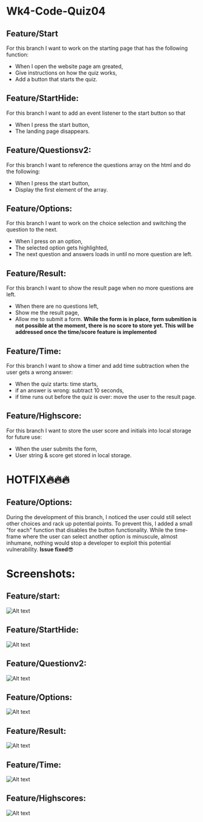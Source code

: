# Wk4-Code-Quiz04
## Feature/Start
For this branch I want to work on the starting page that has the following function:
- When I open the website page am greated,
- Give instructions on how the quiz works,
- Add a button that starts the quiz.

## Feature/StartHide:
For this branch I want to add an event listener to the start button so that
- When I press the start button,
- The landing page disappears.

## Feature/Questionsv2:
For this branch I want to reference the questions array on the html and do the following:
- When I press the start button,
- Display the first element of the array.
## Feature/Options:
For this branch I want to work on the choice selection and switching the question to the next.
- When I press on an option,
- The selected option gets highlighted,
- The next question and answers loads in until no more question are left.
## Feature/Result:
For this branch I want to show the result page when no more questions are left.
- When there are no questions left,
- Show me the result page,
- Allow me to submit a form.
**While the form is in place, form submition is not possible at the moment, there is no score to store yet. This will be addressed once the time/score feature is implemented**
## Feature/Time:
For this branch I want to show a timer and add time subtraction when the user gets a wrong answer:
- When the quiz starts: time starts,
- if an answer is wrong: subtract 10 seconds,
- if time runs out before the quiz is over: move the user to the result page.
## Feature/Highscore:
For this branch I want to store the user score and initials into local storage for future use:
- When the user submits the form,
- User string & score get stored in local storage.


# HOTFIX🔥🔥🔥
## Feature/Options:
During the development of this branch, I noticed the user could still select other choices and rack up potential points. To prevent this, I added a small "for each" function that disables the button functionality. While the time-frame where the user can select another option is minuscule, almost inhumane, nothing would stop a developer to exploit this potential vulnerability. **Issue fixed**😎
# Screenshots:
## Feature/start:
![Alt text](/asset/doc/FeatureStart.png)

## Feature/StartHide:
![Alt text](/asset/doc/StartHide.png)

## Feature/Questionv2:
![Alt text](/asset/doc/Questionsv2.png)

## Feature/Options:
![Alt text](/asset/doc/Options.png)

## Feature/Result:
![Alt text](/asset/doc/Result.png)

## Feature/Time: 
![Alt text](/asset/doc/Time.png)

## Feature/Highscores:
![Alt text](/asset/doc/Highscores.png)